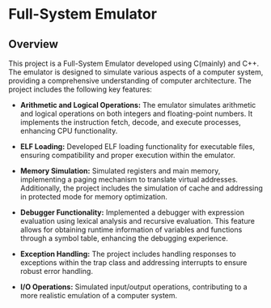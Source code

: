 # Full-System Emulator

## Overview

This project is a Full-System Emulator developed using C(mainly) and C++. The emulator is designed to simulate various aspects of a computer system, providing a comprehensive understanding of computer architecture. The project includes the following key features:

- **Arithmetic and Logical Operations:** The emulator simulates arithmetic and logical operations on both integers and floating-point numbers. It implements the instruction fetch, decode, and execute processes, enhancing CPU functionality.

- **ELF Loading:** Developed ELF loading functionality for executable files, ensuring compatibility and proper execution within the emulator.

- **Memory Simulation:** Simulated registers and main memory, implementing a paging mechanism to translate virtual addresses. Additionally, the project includes the simulation of cache and addressing in protected mode for memory optimization.

- **Debugger Functionality:** Implemented a debugger with expression evaluation using lexical analysis and recursive evaluation. This feature allows for obtaining runtime information of variables and functions through a symbol table, enhancing the debugging experience.

- **Exception Handling:** The project includes handling responses to exceptions within the trap class and addressing interrupts to ensure robust error handling.

- **I/O Operations:** Simulated input/output operations, contributing to a more realistic emulation of a computer system.
